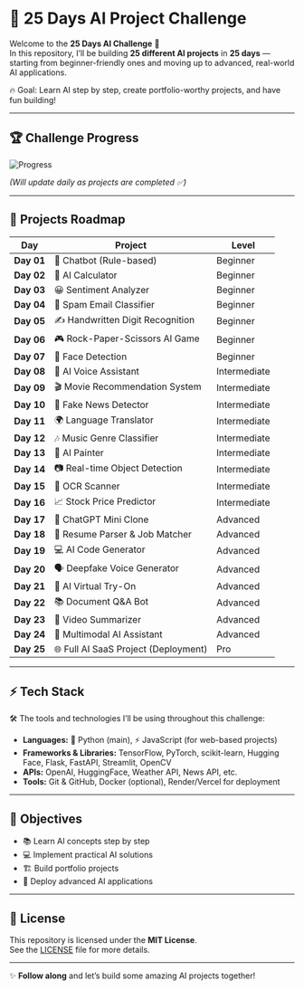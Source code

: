 # 🚀 25 Days AI Project Challenge  

Welcome to the **25 Days AI Challenge** 🎯  
In this repository, I’ll be building **25 different AI projects** in **25 days** — starting from beginner-friendly ones and moving up to advanced, real-world AI applications.  

🔥 Goal: Learn AI step by step, create portfolio-worthy projects, and have fun building!  

---

## 🏆 Challenge Progress

![Progress](https://img.shields.io/badge/Progress-0%2F25-blue?style=for-the-badge)

*(Will update daily as projects are completed ✅)*  

---

## 📌 Projects Roadmap

|     Day    |                Project                |     Level     |
|------------|---------------------------------------|---------------|
| **Day 01** | 🤖 Chatbot (Rule-based)               | Beginner     |
| **Day 02** | 🔢 AI Calculator                      | Beginner     |
| **Day 03** | 😀 Sentiment Analyzer                 | Beginner     |
| **Day 04** | 📧 Spam Email Classifier              | Beginner     |
| **Day 05** | ✍️ Handwritten Digit Recognition      | Beginner     |
| **Day 06** | 🎮 Rock-Paper-Scissors AI Game        | Beginner     |
| **Day 07** | 👀 Face Detection                     | Beginner     |
| **Day 08** | 🎤 AI Voice Assistant                 | Intermediate |
| **Day 09** | 🎬 Movie Recommendation System        | Intermediate |
| **Day 10** | 📰 Fake News Detector                 | Intermediate |
| **Day 11** | 🌍 Language Translator                | Intermediate |
| **Day 12** | 🎶 Music Genre Classifier             | Intermediate |
| **Day 13** | 🎨 AI Painter                         | Intermediate |
| **Day 14** | 📷 Real-time Object Detection         | Intermediate |
| **Day 15** | 🔎 OCR Scanner                        | Intermediate |
| **Day 16** | 📈 Stock Price Predictor              | Intermediate |
| **Day 17** | 💬 ChatGPT Mini Clone                 | Advanced     |
| **Day 18** | 📄 Resume Parser & Job Matcher        | Advanced     |
| **Day 19** | 💻 AI Code Generator                  | Advanced     |
| **Day 20** | 🗣️ Deepfake Voice Generator           | Advanced     |
| **Day 21** | 👗 AI Virtual Try-On                  | Advanced     |
| **Day 22** | 📚 Document Q&A Bot                   | Advanced     |
| **Day 23** | 🎥 Video Summarizer                   | Advanced     |
| **Day 24** | 🔀 Multimodal AI Assistant            | Advanced     |
| **Day 25** | 🌐 Full AI SaaS Project (Deployment)  | Pro          |

---

## ⚡ Tech Stack
🛠️ The tools and technologies I’ll be using throughout this challenge:  

- **Languages:** 🐍 Python (main), ⚡ JavaScript (for web-based projects)  
- **Frameworks & Libraries:** TensorFlow, PyTorch, scikit-learn, Hugging Face, Flask, FastAPI, Streamlit, OpenCV  
- **APIs:** OpenAI, HuggingFace, Weather API, News API, etc.  
- **Tools:** Git & GitHub, Docker (optional), Render/Vercel for deployment  

---

## 🎯 Objectives
- 📚 Learn AI concepts step by step  
- 💻 Implement practical AI solutions  
- 🏗️ Build portfolio projects  
- 🚀 Deploy advanced AI applications  

---

## 📜 License
This repository is licensed under the **MIT License**.  
See the [LICENSE](LICENSE) file for more details.  

---

✨ **Follow along** and let’s build some amazing AI projects together!  
